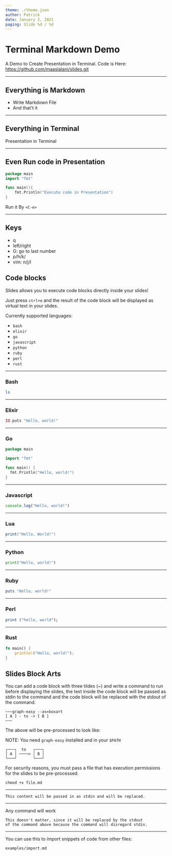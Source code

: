 ```yaml
---
theme: ./theme.json
author: Patrick
date: January 2, 2021
paging: Slide %d / %d
---
```


# Terminal Markdown Demo

A Demo to Create Presentation in Terminal.
Code is Here:
https://github.com/maaslalani/slides.git

---

## Everything is Markdown

- Write Markdown File
- And that't it

---

## Everything in Terminal

Presentation in Terminal

---

## Even Run code in Presentation

```go
package main
import "fmt"

func main(){
    fmt.Println("Execute code in Presentation")
}
```

Run it By `<C-e>`

---

## Keys

- q
- left/right
- G: go to last number
- p/h/k/
- vim: n/j/l

## Code blocks

Slides allows you to execute code blocks directly inside your slides!

Just press `ctrl+e` and the result of the code block will be displayed as virtual text in your slides.

Currently supported languages:

* `bash`
* `elixir`
* `go`
* `javascript`
* `python`
* `ruby`
* `perl`
* `rust`

---

### Bash

```bash
ls
```

---

### Elixir

```elixir
IO.puts "Hello, world!"
```

---

### Go

```go
package main

import "fmt"

func main() {
  fmt.Println("Hello, world!")
}
```

---

### Javascript

```javascript
console.log("Hello, world!")
```

---

### Lua

```lua
print("Hello, World!")
```

---

### Python

```python
print("Hello, world!")
```

---

### Ruby

```ruby
puts "Hello, world!"
```

---

### Perl

```perl
print ("hello, world");
```

---

### Rust

```rust
fn main() {
    println!("Hello, world!");
}
```


## Slides Block Arts

You can add a code block with three tildes (~) and write a command to run before displaying
the slides, the text inside the code block will be passed as stdin to the command
and the code block will be replaced with the stdout of the command.

```
~~~graph-easy --as=boxart
[ A ] - to -> [ B ]
~~~
```

The above will be pre-processed to look like:

NOTE: You need `graph-easy` installed and in your `$PATH`

```
┌───┐  to   ┌───┐
│ A │ ────> │ B │
└───┘       └───┘
```

For security reasons, you must pass a file that has execution permissions
for the slides to be pre-processed.

```
chmod +x file.md
```

---

~~~sd replaced processed
This content will be passed in as stdin and will be replaced.
~~~

---

Any command will work

~~~echo "You can do whatever, really"
This doesn't matter, since it will be replaced by the stdout
of the command above because the command will disregard stdin.
~~~

---

You can use this to import snippets of code from other files:

~~~xargs cat
examples/import.md
~~~
